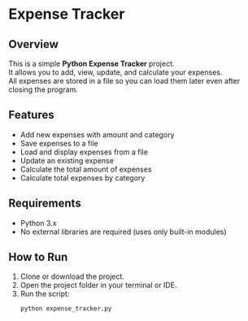 # Expense Tracker

## Overview
This is a simple **Python Expense Tracker** project.  
It allows you to add, view, update, and calculate your expenses.  
All expenses are stored in a file so you can load them later even after closing the program.

## Features
- Add new expenses with amount and category  
- Save expenses to a file  
- Load and display expenses from a file  
- Update an existing expense  
- Calculate the total amount of expenses  
- Calculate total expenses by category  

## Requirements
- Python 3.x  
- No external libraries are required (uses only built-in modules)  

## How to Run
1. Clone or download the project.  
2. Open the project folder in your terminal or IDE.  
3. Run the script:  
   ```bash
   python expense_tracker.py
